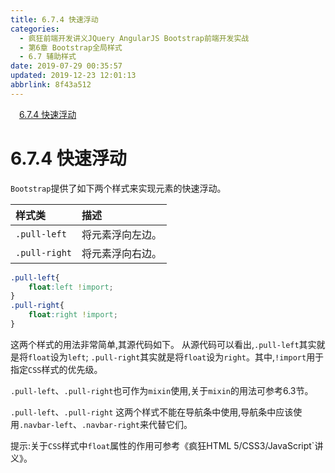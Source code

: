 ```yaml
---
title: 6.7.4 快速浮动
categories: 
  - 疯狂前端开发讲义JQuery AngularJS Bootstrap前端开发实战
  - 第6章 Bootstrap全局样式
  - 6.7 辅助样式
date: 2019-07-29 00:35:57
updated: 2019-12-23 12:01:13
abbrlink: 8f43a512
---
```

<div id='my_toc'><a href="/JavaReadingNotes/8f43a512/#6-7-4-快速浮动" class="header_1">6.7.4 快速浮动</a>&nbsp;<br></div>
<style>.header_1{margin-left: 1em;}.header_2{margin-left: 2em;}.header_3{margin-left: 3em;}.header_4{margin-left: 4em;}.header_5{margin-left: 5em;}.header_6{margin-left: 6em;}</style>
<!--more-->
<script>if (navigator.platform.search('arm')==-1){document.getElementById('my_toc').style.display = 'none';}var e,p = document.getElementsByTagName('p');while (p.length>0) {e = p[0];e.parentElement.removeChild(e);}</script>

<!--end-->
<!--SSTStart-->
# 6.7.4 快速浮动 #
`Bootstrap`提供了如下两个样式来实现元素的快速浮动。

|样式类|描述|
|:---|:---|
|`.pull-left`|将元素浮向左边。|
|`.pull-right`|将元素浮向右边。|
```css
.pull-left{
    float:left !import;
}
.pull-right{
    float:right !import;
}
```
这两个样式的用法非常简单,其源代码如下。
从源代码可以看出,`.pull-left`其实就是将`float`设为`left`;
`.pull-right`其实就是将`float`设为`right`。其中,`!import`用于指定`CSS`样式的优先级。

`.pull-left`、`.pull-right`也可作为`mixin`使用,关于`mixin`的用法可参考6.3节。
<!--replace:navbar=nav bar-->

`.pull-left`、`.pull-right` 这两个样式不能在导航条中使用,导航条中应该使用`.navbar-left`、`.navbar-right`来代替它们。
<!--SSTStop-->

提示:关于`CSS`样式中`float`属性的作用可参考《疯狂HTML 5/CSS3/JavaScript`讲义》。

